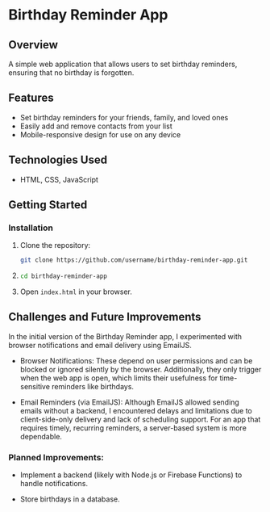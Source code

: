# Birthday Reminder App

## Overview

A simple web application that allows users to set birthday reminders, ensuring that no birthday is forgotten.

## Features

- Set birthday reminders for your friends, family, and loved ones
- Easily add and remove contacts from your list
- Mobile-responsive design for use on any device

## Technologies Used

- HTML, CSS, JavaScript

## Getting Started

### Installation

1. Clone the repository:

   ```bash
   git clone https://github.com/username/birthday-reminder-app.git
   ```

2. ```bash
   cd birthday-reminder-app
   ```

3. Open `index.html` in your browser.

## Challenges and Future Improvements

In the initial version of the Birthday Reminder app, I experimented with browser notifications and email delivery using EmailJS.

- Browser Notifications: These depend on user permissions and can be blocked or ignored silently by the browser. Additionally, they only trigger when the web app is open, which limits their usefulness for time-sensitive reminders like birthdays.

- Email Reminders (via EmailJS): Although EmailJS allowed sending emails without a backend, I encountered delays and limitations due to client-side-only delivery and lack of scheduling support. For an app that requires timely, recurring reminders, a server-based system is more dependable.

### Planned Improvements:

- Implement a backend (likely with Node.js or Firebase Functions) to handle notifications.

- Store birthdays in a database.
